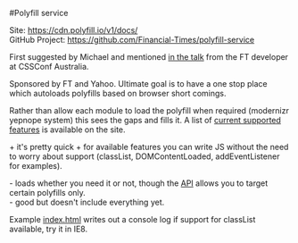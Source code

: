 #Polyfill service

Site: https://cdn.polyfill.io/v1/docs/  
GitHub Project: https://github.com/Financial-Times/polyfill-service  

First suggested by Michael and mentioned [in the talk](https://youtu.be/vq-cBmNsMQM?list=PLZriQCloF6GDjyRxP60LBR73Ldd7soGOz&t=1912) from the FT developer at CSSConf Australia.

Sponsored by FT and Yahoo. Ultimate goal is to have a one stop place which autoloads polyfills based on browser short comings.

Rather than allow each module to load the polyfill when required (modernizr yepnope system) this sees the gaps and fills it. A list of [current supported features](https://cdn.polyfill.io/v1/docs/features/) is available on the site.

\+ it's pretty quick
\+ for available features you can write JS without the need to worry about support (classList, DOMContentLoaded, addEventListener for examples).  

\- loads whether you need it or not, though the [API](https://cdn.polyfill.io/v1/docs/api) allows you to target certain polyfills only.  
\- good but doesn't include everything yet.  

Example [index.html](index.html) writes out a console log if support for classList available, try it in IE8.
